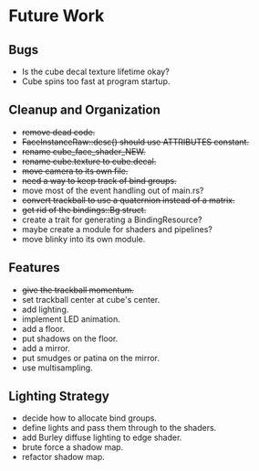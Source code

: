 # Future Work

## Bugs

 * Is the cube decal texture lifetime okay?
 * Cube spins too fast at program startup.

## Cleanup and Organization

 * ~~remove dead code.~~
 * ~~FaceInstanceRaw::desc() should use ATTRIBUTES constant.~~
 * ~~rename cube_face_shader_NEW.~~
 * ~~rename cube.texture to cube.decal.~~
 * ~~move camera to its own file.~~
 * ~~need a way to keep track of bind groups.~~
 * move most of the event handling out of main.rs?
 * ~~convert trackball to use a quaternion instead of a matrix.~~
 * ~~get rid of the bindings::Bg struct.~~
 * create a trait for generating a BindingResource?
 * maybe create a module for shaders and pipelines?
 * move blinky into its own module.

## Features

 * ~~give the trackball momentum.~~
 * set trackball center at cube's center.
 * add lighting.
 * implement LED animation.
 * add a floor.
 * put shadows on the floor.
 * add a mirror.
 * put smudges or patina on the mirror.
 * use multisampling.

## Lighting Strategy

 * decide how to allocate bind groups.
 * define lights and pass them through to the shaders.
 * add Burley diffuse lighting to edge shader.
 * brute force a shadow map.
 * refactor shadow map.
